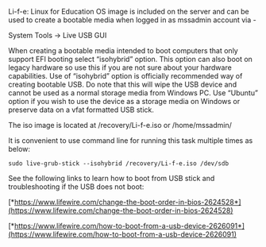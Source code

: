 Li-f-e: Linux for Education OS image is included on the server and can
be used to create a bootable media when logged in as mssadmin account
via -

System Tools -&gt; Live USB GUI

When creating a bootable media intended to boot computers that only
support EFI booting select “isohybrid” option. This option can also boot
on legacy hardware so use this if you are not sure about your hardware
capabilities. Use of “isohybrid” option is officially recommended way of
creating bootable USB. Do note that this will wipe the USB device and
cannot be used as a normal storage media from Windows PC. Use “Ubuntu”
option if you wish to use the device as a storage media on Windows or
preserve data on a vfat formatted USB stick.

The iso image is located at /recovery/Li-f-e.iso or /home/mssadmin/

It is convenient to use command line for running this task multiple
times as below:

    sudo live-grub-stick --isohybrid /recovery/Li-f-e.iso /dev/sdb

See the following links to learn how to boot from USB stick and
troubleshooting if the USB does not boot:

[*https://www.lifewire.com/change-the-boot-order-in-bios-2624528*](https://www.lifewire.com/change-the-boot-order-in-bios-2624528)

[*https://www.lifewire.com/how-to-boot-from-a-usb-device-2626091*](https://www.lifewire.com/how-to-boot-from-a-usb-device-2626091)
